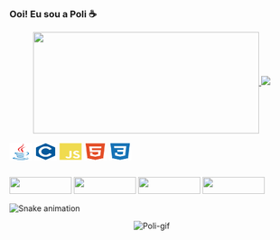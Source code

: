 ### Ooi! Eu sou a Poli ☕
<!--
-->
<div align="center">
  <a href="https://github.com/poliannabasso/">
  <img align="center" height="180em" width="400em" src="https://github-readme-stats.vercel.app/api?username=poliannabasso&show_icons=true&theme=dark&include_all_commits=true&count_private=true">
  <img height="150em" src="https://github-readme-stats.vercel.app/api/top-langs/?username=poliannabasso&layout=compact&langs_count=7&theme=dark"/>
  </a>
</div>  
  
<div style="display: inline_block"><br>
  <img align="center" alt="Poli-Java" title="Java" height="30" width="40" src="https://raw.githubusercontent.com/devicons/devicon/master/icons/java/java-original.svg">
  <img align="center" alt="Poli-C" title="C" height="30" width="40" src="https://raw.githubusercontent.com/devicons/devicon/master/icons/c/c-plain.svg">
  <img align="center" alt="Poli-JS" title="JavaScript" height="30" width="40" src="https://raw.githubusercontent.com/devicons/devicon/master/icons/javascript/javascript-plain.svg">
  <img align="center" alt="Poli-html" title="HTML" height="30" width="40" src="https://raw.githubusercontent.com/devicons/devicon/master/icons/html5/html5-plain.svg">
  <img align="center" alt="Poli-css" title="CSS" height="30" width="40" src="https://raw.githubusercontent.com/devicons/devicon/master/icons/css3/css3-plain.svg">
</div>

##  

<div>
  <a href="https://www.instagram.com/bpoli__" target="_blank"><img height="30" width="110" src="https://img.shields.io/badge/-Instagram-%23E4405F?style=for-the-badge&logo=instagram&logoColor=white" target="_blank"></a>
 	<a href="https://discord.com/users/Fainne#3908" target="_blank"><img height="30" width="110" src="https://img.shields.io/badge/Discord-7289DA?style=for-the-badge&logo=discord&logoColor=white" target="_blank"></a> 
  <a href = "mailto:poliannabassolg@gmail.com"><img height="30" width="110" src="https://img.shields.io/badge/-Gmail-%23333?style=for-the-badge&logo=gmail&logoColor=white" target="_blank"></a>
  <a href="https://www.linkedin.com/in/polianna-basso-71882311b" target="_blank"><img height="30" width="110" src="https://img.shields.io/badge/-LinkedIn-%230077B5?style=for-the-badge&logo=linkedin&logoColor=white" target="_blank"></a>

 ![Snake animation](https://github.com/poliannabasso/poliannabasso/blob/output/github-contribution-grid-snake.svg)  
</div>

<div align="center">
  <img alt="Poli-gif" height="200" src="https://user-images.githubusercontent.com/36345555/175835682-f1838430-ca40-46f5-a7d4-31a000b5d3bf.gif">
</div>
